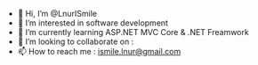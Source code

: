 - 👋 Hi, I’m @LnurISmile
- 👀 I’m interested in software development
- 🌱 I’m currently learning ASP.NET MVC Core & .NET Freamwork
- 💞️ I’m looking to collaborate on :
- 📫 How to reach me : ismile.lnur@gmail.com

<!---
LnurISmile/LnurISmile is a ✨ special ✨ repository because its `README.md` (this file) appears on your GitHub profile.
You can click the Preview link to take a look at your changes.
--->
